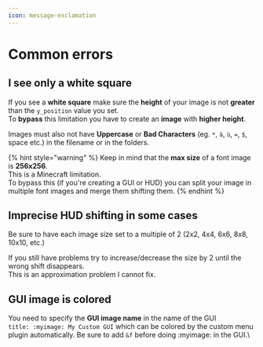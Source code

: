 ```yaml
---
icon: message-exclamation
---
```


# Common errors

## I see only a white square

If you see a **white square** make sure the **height** of your image is not **greater** than the `y_position` value you set.\
To **bypass** this limitation you have to create an **image** with **higher height**.

Images must also not have **Uppercase** or **Bad Characters** (eg. `*`, `à`, `ù`, `=`, `$`, space etc.) in the filename or in the folders.

{% hint style="warning" %}
Keep in mind that the **max size** of a font image is **256x256**.\
This is a Minecraft limitation.\
To bypass this (if you're creating a GUI or HUD) you can split your image in multiple font images and merge them shifting them.
{% endhint %}

## Imprecise HUD shifting in some cases

Be sure to have each image size set to a multiple of 2 (2x2, 4x4, 6x6, 8x8, 10x10, etc.)&#x20;

If you still have problems try to increase/decrease the size by 2 until the wrong shift disappears.\
This is an approximation problem I cannot fix.

## GUI image is colored

You need to specify the **GUI image name** in the name of the GUI\
`title: :myimage: My Custom GUI` which can be colored by the custom menu plugin automatically. Be sure to add `&f` before doing :myimage: in the GUI.\\
